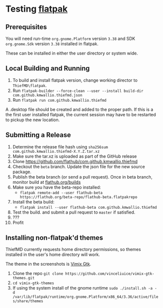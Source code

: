 # Testing [flatpak](https://flatpak.org/)

## Prerequisites

You will need run-time `org.gnome.Platform` version `3.38` and SDK `org.gnome.Sdk` version `3.38` installed in flatpak.

These can be installed in either the user directory or system wide.

## Local Building and Running

1. To build and install flatpak version, change working director to `ThiefMD\flatpak`.
2. Run `flatpak-builder --force-clean --user --install build-dir com.github.kmwallio.thiefmd.json`
3. Run `flatpak run com.github.kmwallio.thiefmd`

A .desktop file should be created and added to the proper path. If this is a the first user installed flatpak, the current session may have to be restarted to pickup the new location.

## Submitting a Release

1. Determine the release file hash using `sha256sum com.github.kmwallio.thiefmd-X.Y.Z.tar.xz`
2. Make sure the tar.xz is uploaded as part of the GitHub release
3. Clone https://github.com/flathub/com.github.kmwallio.thiefmd
4. Checkout the `beta` branch. Update the json file for the new source package.
5. Publish the beta branch (or send a pull request). Once in beta branch, monitor build at [flathub.org/builds](https://flathub.org/builds)
6. Make sure you have the beta-repo installed:
   - `flatpak remote-add --user flathub-beta https://flathub.org/beta-repo/flathub-beta.flatpakrepo`
7. Install the beta build:
   - `flatpak install --user flathub-beta com.github.kmwallio.thiefmd`
8. Test the build. and submit a pull request to `master` if satisfied.
9. ???
10. Profit

## Installing non-flatpak'd themes

ThiefMD currently requests home directory permissions, so themes installed in the user's home directory will work.

The theme in the screenshots is [Vimix Gtk](https://github.com/vinceliuice/vimix-gtk-themes).

1. Clone the repo
  `git clone https://github.com/vinceliuice/vimix-gtk-themes.git`
2. `cd vimix-gtk-themes`
3. If using the system install of the gnome runtime
  `sudo ./install.sh -a -d /var/lib/flatpak/runtime/org.gnome.Platform/x86_64/3.36/active/files/share/themes`
